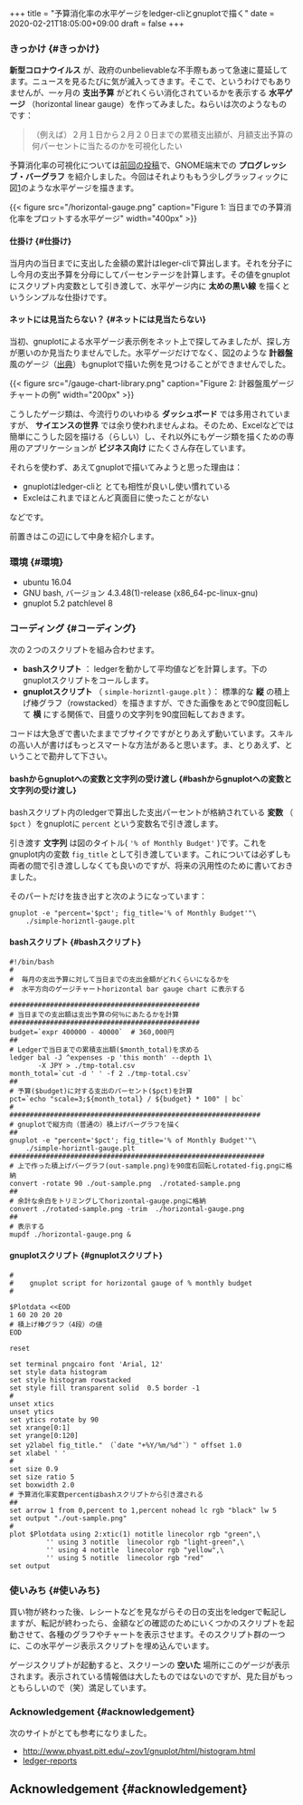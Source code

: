 +++
title = "予算消化率の水平ゲージをledger-cliとgnuplotで描く"
date = 2020-02-21T18:05:00+09:00
draft = false
+++

### きっかけ {#きっかけ}

**新型コロナウイルス** が、政府のunbelievableな不手際もあって急速に蔓延してます。ニュースを見るたびに気が滅入ってきます。そこで、というわけでもありませんが、一ヶ月の **支出予算** がどれくらい消化されているかを表示する **水平ゲージ** （horizontal linear gauge）を作ってみました。ねらいは次のようなものです：

> （例えば）２月１日から２月２０日までの累積支出額が、月額支出予算の何パーセントに当たるのかを可視化したい

予算消化率の可視化については[前回の投稿](http://org2-wp.kgt-yamy.tk/2020/01/31/post-892/)で、GNOME端末での **プログレッシブ・バーグラフ** を紹介しました。今回はそれよりももう少しグラッフィックに図[1](#org4a8df78)のような水平ゲージを描きます。

<a id="org4a8df78"></a>

{{< figure src="/horizontal-gauge.png" caption="Figure 1: 当日までの予算消化率をプロットする水平ゲージ" width="400px" >}}


#### 仕掛け {#仕掛け}

当月内の当日までに支出した金額の累計はleger-cliで算出します。それを分子にし今月の支出予算を分母にしてパーセンテージを計算します。その値をgnuplotにスクリプト内変数として引き渡して、水平ゲージ内に **太めの黒い線** を描くというシンプルな仕掛けです。


#### ネットには見当たらない？ {#ネットには見当たらない}

当初、gnuplotによる水平ゲージ表示例をネット上で探してみましたが、探し方が悪いのか見当たりませんでした。水平ゲージだけでなく、図[2](#org1769805)のような **計器盤** 風のゲージ（[出典](https://angularscript.com/angular-gauge-chart-library/)）もgnuplotで描いた例を見つけることができませんでした。

<a id="org1769805"></a>

{{< figure src="/gauge-chart-library.png" caption="Figure 2: 計器盤風ゲージチャートの例" width="200px" >}}

こうしたゲージ類は、今流行りのいわゆる **ダッシュボード** では多用されていますが、 **サイエンスの世界** では余り使われませんよね。そのため、Excelなどでは簡単にこうした図を描ける（らしい）し、それ以外にもゲージ類を描くための専用のアプリケーションが **ビジネス向け** にたくさん存在しています。

それらを使わず、あえてgnuplotで描いてみようと思った理由は：

-   gnuplotはledger-cliと とても相性が良いし使い慣れている
-   Excleはこれまでほとんど真面目に使ったことがない

などです。

前置きはこの辺にして中身を紹介します。


### 環境 {#環境}

-   ubuntu 16.04
-   GNU bash, バージョン 4.3.48(1)-release (x86\_64-pc-linux-gnu)
-   gnuplot 5.2 patchlevel 8


### コーディング {#コーディング}

次の２つのスクリプトを組み合わせます。

-   **bashスクリプト** ： ledgerを動かして平均値などを計算します。下のgnuplotスクリプトをコールします。
-   **gnuplotスクリプト** （ `simple-horizntl-gauge.plt` ）： 標準的な **縦** の積上げ棒グラフ（rowstacked）を描きますが、できた画像をあとで90度回転して **横** にする関係で、目盛りの文字列を90度回転しておきます。

コードは大急ぎで書いたままでブサイクですがとりあえず動いています。スキルの高い人が書けばもっとスマートな方法があると思います。ま、とりあえず、ということで勘弁して下さい。


#### bashからgnuplotへの変数と文字列の受け渡し {#bashからgnuplotへの変数と文字列の受け渡し}

bashスクリプト内のledgerで算出した支出パーセントが格納されている **変数** （ `$pct` ）をgnuplotに `percent` という変数名で引き渡します。

引き渡す **文字列** は図のタイトル( `'% of Monthly Budget'` )です。これをgnuplot内の変数 `fig_title` として引き渡しています。これについては必ずしも両者の間で引き渡ししなくても良いのですが、将来の汎用性のために書いておきました。

そのパートだけを抜き出すと次のようになっています：

```nil
gnuplot -e "percent='$pct'; fig_title='% of Monthly Budget'"\
	./simple-horizntl-gauge.plt
```


#### bashスクリプト {#bashスクリプト}

```nil
#!/bin/bash
#
#  毎月の支出予算に対して当日までの支出金額がどれくらいになるかを
#  水平方向のゲージチャートhorizontal bar gauge chart に表示する

###############################################
# 当日までの支出額は支出予算の何％にあたるかを計算
###############################################
budget=`expr 400000 - 40000`  # 360,000円
##
# Ledgerで当日までの累積支出額($month_total)を求める
ledger bal -J ^expenses -p 'this month' --depth 1\
       -X JPY > ./tmp-total.csv
month_total=`cut -d ' ' -f 2 ./tmp-total.csv`
##
# 予算($budget)に対する支出のパーセント($pct)を計算
pct=`echo "scale=3;${month_total} / ${budget} * 100" | bc`
#
##############################################################
# gnuplotで縦方向（普通の）積上げバーグラフを描く
##
gnuplot -e "percent='$pct'; fig_title='% of Monthly Budget'"\
	./simple-horizntl-gauge.plt
###############################################################
# 上で作った積上げバーグラフ(out-sample.png)を90度右回転しrotated-fig.pngに格納
convert -rotate 90 ./out-sample.png  ./rotated-sample.png
##
# 余計な余白をトリミングしてhorizontal-gauge.pngに格納
convert ./rotated-sample.png -trim  ./horizontal-gauge.png
##
# 表示する
mupdf ./horizontal-gauge.png &

```


#### gnuplotスクリプト {#gnuplotスクリプト}

```nil
#
#    gnuplot script for horizontal gauge of % monthly budget
#

$Plotdata <<EOD
1 60 20 20 20
# 積上げ棒グラフ（4段）の値
EOD

reset

set terminal pngcairo font 'Arial, 12'
set style data histogram
set style histogram rowstacked
set style fill transparent solid  0.5 border -1
#
unset xtics
unset ytics
set ytics rotate by 90
set xrange[0:1]
set yrange[0:120]
set y2label fig_title." （`date "+%Y/%m/%d"`）" offset 1.0
set xlabel ' '
#
set size 0.9
set size ratio 5
set boxwidth 2.0
# 予算消化率変数percentはbashスクリプトから引き渡される
##
set arrow 1 from 0,percent to 1,percent nohead lc rgb "black" lw 5
set output "./out-sample.png"
#
plot $Plotdata using 2:xtic(1) notitle linecolor rgb "green",\
	     '' using 3 notitle  linecolor rgb "light-green",\
	     '' using 4 notitle  linecolor rgb "yellow",\
	     '' using 5 notitle  linecolor rgb "red"
set output
```


### 使いみち {#使いみち}

買い物が終わった後、レシートなどを見ながらその日の支出をledgerで転記しますが、転記が終わったら、金額などの確認のためにいくつかのスクリプトを起動させて、各種のグラフやチャートを表示させます。そのスクリプト群の一つに、この水平ゲージ表示スクリプトを埋め込んでいます。

ゲージスクリプトが起動すると、スクリーンの **空いた** 場所にこのゲージが表示されます。表示されている情報価は大したものではないのですが、見た目がもっともらしいので（笑）満足しています。


### Acknowledgement {#acknowledgement}

次のサイトがとても参考になりました。

-   <http://www.phyast.pitt.edu/~zov1/gnuplot/html/histogram.html>
-   [ledger-reports](https://github.com/cbdevnet/ledger-reports)


## Acknowledgement {#acknowledgement}